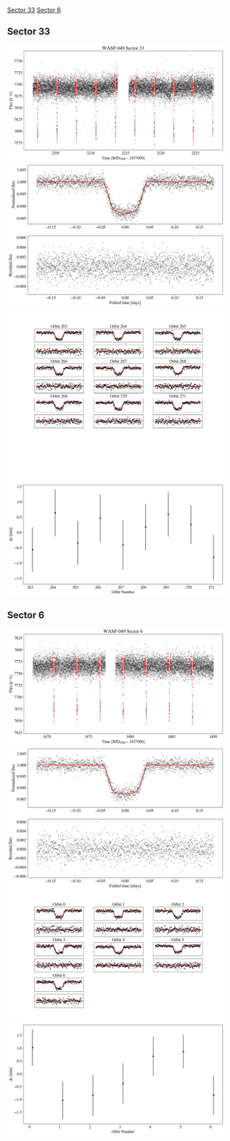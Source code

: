 [Sector 33](#sector33)
[Sector 6](#sector6)

<a name = "sector33"></a>
## Sector 33
![alt text](/tt/WASP-049_Sector_33/WASP-049_Sector_33_a_TimeSeries.png)
![alt text](/tt/WASP-049_Sector_33/WASP-049_Sector_33_b_FoldedLightCurve.png)
![alt text](/tt/WASP-049_Sector_33/WASP-049_Sector_33_b_IndividualTransitsWithFit.png)
![alt text](/tt/WASP-049_Sector_33/WASP-049_Sector_33_c_TimingResiduals.png)

<a name = "sector6"></a>
## Sector 6
![alt text](/tt/WASP-049_Sector_6/WASP-049_Sector_6_a_TimeSeries.png)
![alt text](/tt/WASP-049_Sector_6/WASP-049_Sector_6_b_FoldedLightCurve.png)
![alt text](/tt/WASP-049_Sector_6/WASP-049_Sector_6_b_IndividualTransitsWithFit.png)
![alt text](/tt/WASP-049_Sector_6/WASP-049_Sector_6_c_TimingResiduals.png)

